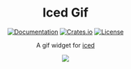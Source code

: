<div align="center">

# Iced Gif

[![Documentation](https://docs.rs/iced_gif/badge.svg)](https://docs.rs/iced_gif)
[![Crates.io](https://img.shields.io/crates/v/iced_gif.svg)](https://crates.io/crates/iced_gif)
[![License](https://img.shields.io/crates/l/iced_gif.svg)](https://github.com/tarkah/iced_gif/blob/master/LICENSE)

A gif widget for [iced](https://github.com/iced-rs/iced)

![](https://github.com/tarkah/iced_gif/blob/master/assets/demo.gif)

